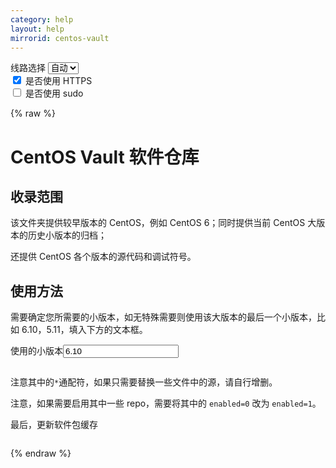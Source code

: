 ```yaml
---
category: help
layout: help
mirrorid: centos-vault
---
```


<!-- 本 markdown 从 tuna/mirrorz-help-ng 自动生成，如需修改请参阅该仓库 -->

<style>.z-help tmpl { display: none }</style>

<div class="z-wrap">
    <form class="z-form z-global" onchange="form_update(null)" onsubmit="return false">
        <div>
            <label for="e0a5cecb">线路选择</label>
            <select id="e0a5cecb" name="host">
                <option selected="selected" value="{{ site.url }}">自动</option>
                <option value="{{ site.urlv4 }}">IPv4</option>
                <option value="{{ site.urlv6 }}">IPv6</option>
            </select>
        </div>
        <div>
            <input id="144d763c" name="_scheme" type="checkbox" checked>
            <label for="144d763c">是否使用 HTTPS</label>
        </div>
        <div>
            <input id="4659e7da" name="_sudo" type="checkbox">
            <label for="4659e7da">是否使用 sudo</label>
        </div>
    </form>
</div>
{% raw %}
<div class="z-help"><h1>CentOS Vault 软件仓库</h1>
<h2>收录范围</h2>
<p>该文件夹提供较早版本的 CentOS，例如 CentOS 6；同时提供当前 CentOS 大版本的历史小版本的归档；</p>
<p>还提供 CentOS 各个版本的源代码和调试符号。</p>
<h2>使用方法</h2>
<p>需要确定您所需要的小版本，如无特殊需要则使用该大版本的最后一个小版本，比如 6.10，5.11，填入下方的文本框。</p>
<div class="z-wrap"><form class="z-form" onchange="form_update(event)" onsubmit="return false"><div><label for="h8ohBHyw" title>使用的小版本</label><input id="h8ohBHyw" name="minorver" title type="text" value="6.10"/></div></form><pre class="z-code"></pre></div><tmpl z-input="minorver" z-lang="bash">
{{sudo}}sed -e "s|^mirrorlist=|#mirrorlist=|g" \
    -e "s|^#baseurl=http://mirror.centos.org/centos/\$releasever|baseurl={{endpoint}}/{{minorver}}|g" \
    -e "s|^#baseurl=http://mirror.centos.org/\$contentdir/\$releasever|baseurl={{endpoint}}/{{minorver}}|g" \
    -i.bak \
    /etc/yum.repos.d/CentOS-*.repo
</tmpl>
<p>注意其中的<code>*</code>通配符，如果只需要替换一些文件中的源，请自行增删。</p>
<p>注意，如果需要启用其中一些 repo，需要将其中的 <code>enabled=0</code> 改为 <code>enabled=1</code>。</p>
<p>最后，更新软件包缓存</p>
<div class="z-wrap"><form class="z-form" onchange="form_update(event)" onsubmit="return false"></form><pre class="z-code"></pre></div><tmpl z-lang="bash">
{{sudo}}yum makecache
</tmpl><script id="z-config" type="application/x-mirrorz-help">eyJfIjogIkNlbnRPUyBWYXVsdCBcdThmNmZcdTRlZjZcdTRlZDNcdTVlOTMiLCAiYmxvY2siOiBbImNvdmVyIiwgInVzYWdlIl0sICJpbnB1dCI6IHsibWlub3J2ZXIiOiB7Il8iOiAiXHU0ZjdmXHU3NTI4XHU3Njg0XHU1YzBmXHU3MjQ4XHU2NzJjIiwgImRlZmF1bHQiOiAiNi4xMCJ9fSwgIm5hbWUiOiAiY2VudG9zLXZhdWx0In0=</script>
</div>

{% endraw %}

<script src="/static/js/mustache.js?{{ site.data['hash'] }}"></script>
<script src="/static/js/zdocs.js?{{ site.data['hash'] }}"></script>
